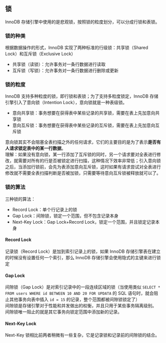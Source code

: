 ## 锁
InnoDB 存储引擎中使用的是悲观锁，按照锁的粒度划分，可以分成行锁和表锁。
### 锁的种类
根据数据操作的形式，InnoDB 实现了两种标准的行级锁：共享锁（Shared Lock）和互斥锁（Exclusive Lock）
* 共享锁（读锁）：允许事务对一条行数据进行读取
* 互斥锁（写锁）：允许事务对一条行数据进行删除或更新
### 锁的粒度
InnoDB 支持多种粒度的锁，即行锁和表锁；为了支持多粒度锁定，InnoDB 存储引擎引入了意向锁（Intention Lock），意向锁就是一种表级锁。
* 意向共享锁：事务想要在获得表中某些记录的共享锁，需要在表上先加意向共享锁
* 意向互斥锁：事务想要在获得表中某些记录的互斥锁，需要在表上先加意向互斥锁  

意向锁其实不会阻塞全表扫描之外的任何请求，它们的主要目的是为了表示**是否有人请求锁定表中的某一行数据**。  
理解：如果没有意向锁，某一行添加了互斥锁的同时，另一个请求要对全表进行修改，就需要对所有的行是否被锁定进行扫描，这种情况下效率非常低；引入意向锁之后，当添加行锁前，会先为表添加意向互斥锁，这时如果有请求尝试对全表进行修改就不需要全表扫描判断是否被加锁，只需要等待意向互斥锁被释放就可以了。
### 锁的算法
三种锁的算法：
* Record Lock：单个行记录上的锁
* Gap Lock：间隙锁，锁定一个范围，但不包含记录本身
* Next-Key Lock：Gap Lock+Record Lock，锁定一个范围，并且锁定记录本身

#### Record Lock
记录锁（Record Lock）是加到索引记录上的锁，如果 InnoDB 存储引擎表在建立的时候没有设置任何一个索引，那么 InnoDB 存储引擎会使用隐式的主键来进行锁定
#### Gap Lock
间隙锁（Gap Lock）是对索引记录中的一段连续区域的锁（当使用类似 `SELECT * FROM users WHERE id BETWEEN 10 AND 20 FOR UPDATA` 的 SQL 语句时，就会阻止其他事务向表中插入 `id = 15` 的记录，整个范围都被间隙锁锁定了）  
间隙锁是存储引擎对于性能和并发做出的权衡，并且只用于某些事务隔离级别。  
间隙锁唯一阻止的就是其它事务向锁定范围中添加新的记录。
#### Next-Key Lock
Next-Key 锁相比前两者稍微有一些复杂，它是记录锁和记录前的间隙锁的结合。  